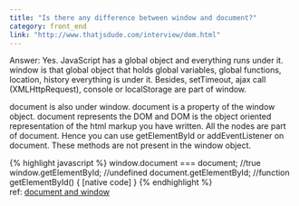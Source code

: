 ```yaml
---
title: "Is there any difference between window and document?"
category: front_end
link: "http://www.thatjsdude.com/interview/dom.html"
---
```

Answer: Yes. JavaScript has a global object and everything runs under it. window is that global object that holds global variables, global functions, location, history everything is under it. Besides, setTimeout, ajax call (XMLHttpRequest), console or localStorage are part of window.

document is also under window. document is a property of the window object. document represents the DOM and DOM is the object oriented representation of the html markup you have written. All the nodes are part of document. Hence you can use getElementById or addEventListener on document. These methods are not present in the window object.

{% highlight javascript %}
window.document === document; //true
window.getElementById; //undefined
document.getElementById; //function getElementById() { [native code] }
{% endhighlight %}      
ref: [document and window](http://eligeske.com/jquery/what-is-the-difference-between-document-and-window-objects-2/)

